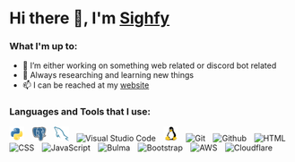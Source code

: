# Hi there 👋, I'm [Sighfy][website]

### What I'm up to:
- 🔭 I’m either working on something web related or discord bot related
- 🧐 Always researching and learning new things
- 📫 I can be reached at my [website][website]

### Languages and Tools that I use:
<img  alt="Python" width="26px" src="https://raw.githubusercontent.com/devicons/devicon/master/icons/python/python-original.svg" style="padding-right:10px;" />
<img  alt="PostgreSQL" width="26px" src="https://github.com/devicons/devicon/blob/master/icons/postgresql/postgresql-original.svg" style="padding-right:10px;" />
<img  alt="MySQL" width="26px" src="https://github.com/devicons/devicon/blob/master/icons/mysql/mysql-original.svg" style="padding-right:10px;" />
<img  alt="Visual Studio Code" width="26px" src="https://cdn.jsdelivr.net/gh/devicons/devicon/icons/vscode/vscode-original.svg" style="padding-right:10px;" />
<img  alt="Linux" width="26px" src="https://github.com/devicons/devicon/blob/master/icons/linux/linux-original.svg" style="padding-right:10px;" />
<img  alt="Git" width="26px" src="https://cdn.jsdelivr.net/gh/devicons/devicon/icons/git/git-original.svg" style="padding-right:10px;" />
<img  alt="Github" width="26px" src="https://raw.githubusercontent.com/jmnote/z-icons/master/svg/github.svg" style="padding-right:10px;" />
<img  alt="HTML" width="26px" src="https://cdn.jsdelivr.net/gh/devicons/devicon/icons/html5/html5-original.svg" style="padding-right:10px;" />
<img  alt="CSS" width="26px" src="https://cdn.jsdelivr.net/gh/devicons/devicon/icons/css3/css3-original.svg" style="padding-right:10px;" />
<img  alt="JavaScript" width="26px" src="https://cdn.jsdelivr.net/gh/devicons/devicon/icons/javascript/javascript-original.svg" style="padding-right:10px;" />
<img  alt="Bulma" width="26px" src="https://cdn.jsdelivr.net/gh/devicons/devicon@latest/icons/bulma/bulma-plain.svg" style="padding-right:10px;" />
<img  alt="Bootstrap" width="26px" src="https://cdn.jsdelivr.net/gh/devicons/devicon@latest/icons/bootstrap/bootstrap-original.svg" style="padding-right:10px;" />
<img  alt="AWS" width="26px" src="https://cdn.jsdelivr.net/gh/devicons/devicon@latest/icons/amazonwebservices/amazonwebservices-original-wordmark.svg" style="padding-right:10px;" />
<img  alt="Cloudflare" width="26px" src="https://cdn.jsdelivr.net/gh/devicons/devicon@latest/icons/cloudflare/cloudflare-original.svg" style="padding-right:10px;" />

[website]: https://sighfy.dev
<!--
**Sighfy/sighfy** is a ✨ _special_ ✨ repository because its `README.md` (this file) appears on your GitHub profile.

Here are some ideas to get you started:

- 🔭 I’m currently working on ...
- 🌱 I’m currently learning ...
- 👯 I’m looking to collaborate on ...
- 🤔 I’m looking for help with ...
- 💬 Ask me about ...
- 📫 How to reach me: ...
- 😄 Pronouns: ...
- ⚡ Fun fact: ...
-->


[website]: https://sighfy.dev
<!--
**Sighfy/sighfy** is a ✨ _special_ ✨ repository because its `README.md` (this file) appears on your GitHub profile.

Here are some ideas to get you started:

- 🔭 I’m currently working on ...
- 🌱 I’m currently learning ...
- 👯 I’m looking to collaborate on ...
- 🤔 I’m looking for help with ...
- 💬 Ask me about ...
- 📫 How to reach me: ...
- 😄 Pronouns: ...
- ⚡ Fun fact: ...
-->
